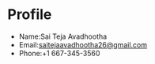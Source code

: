 # Profile
- Name:Sai Teja Avadhootha
- Email:saitejaavadhootha26@gmail.com
- Phone:+1 667-345-3560

